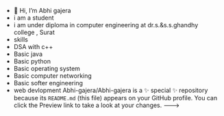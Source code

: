 - 👋 Hi, I’m Abhi gajera
-  i am a student
-  i am under diploma in computer engineering at dr.s.&s.s.ghandhy college , Surat
-  skills
-  DSA with c++
-  Basic java
-  Basic python
-  Basic operating system
-  Basic computer networking
-  Basic softer engineering
-  web devlopment
Abhi-gajera/Abhi-gajera is a ✨ special ✨ repository because its `README.md` (this file) appears on your GitHub profile.
You can click the Preview link to take a look at your changes.
--->
